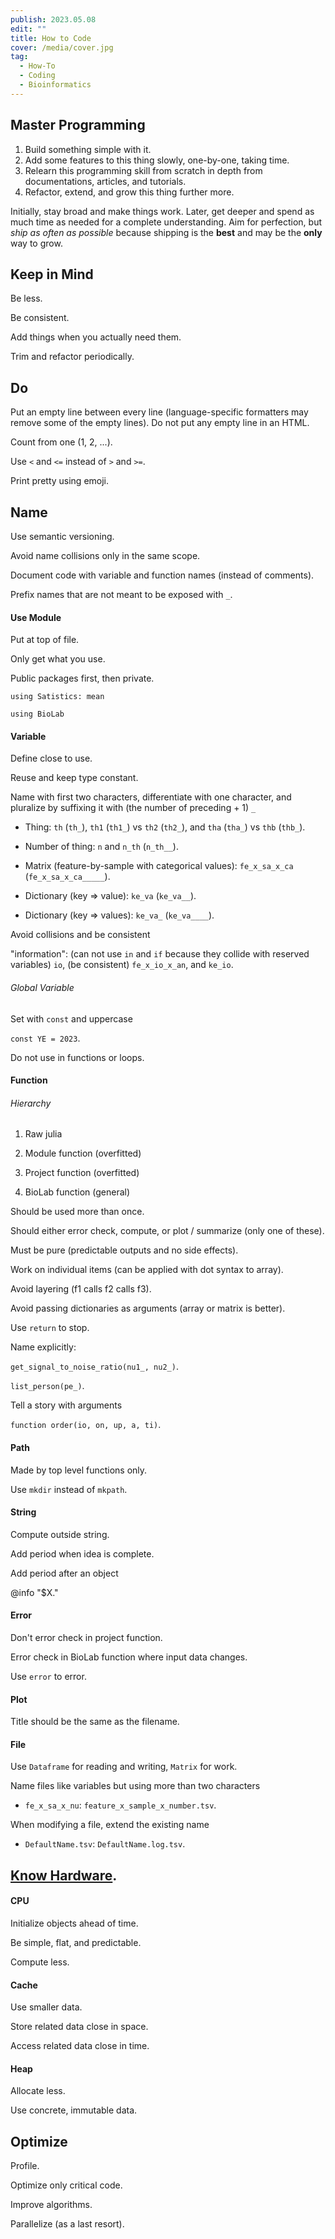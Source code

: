 ```yaml
---
publish: 2023.05.08
edit: ""
title: How to Code
cover: /media/cover.jpg
tag:
  - How-To
  - Coding
  - Bioinformatics
---
```


## Master Programming

1. Build something simple with it.
2. Add some features to this thing slowly, one-by-one, taking time.
3. Relearn this programming skill from scratch in depth from documentations, articles, and tutorials.
4. Refactor, extend, and grow this thing further more.

Initially, stay broad and make things work.
Later, get deeper and spend as much time as needed for a complete understanding.
Aim for perfection, but _ship as often as possible_ because shipping is the **best** and may be the **only** way to grow.

## Keep in Mind

Be less.

Be consistent.

Add things when you actually need them.

Trim and refactor periodically.

## Do

Put an empty line between every line (language-specific formatters may remove some of the empty lines).
Do not put any empty line in an HTML.

Count from one (1, 2, ...).

Use `<` and `<=` instead of `>` and `>=`.

Print pretty using emoji.

## Name

Use semantic versioning.

Avoid name collisions only in the same scope.

Document code with variable and function names (instead of comments).

Prefix names that are not meant to be exposed with `_`.

#### Use Module

Put at top of file.

Only get what you use.

Public packages first, then private.

```
using Satistics: mean

using BioLab
```

#### Variable

Define close to use.

Reuse and keep type constant.

Name with first two characters, differentiate with one character, and pluralize by suffixing it with (the number of preceding + 1) `_`

- Thing: `th` (`th_`), `th1` (`th1_`) vs `th2` (`th2_`), and `tha` (`tha_`) vs `thb` (`thb_`).

- Number of thing: `n` and `n_th` (`n_th__`).

- Matrix (feature-by-sample with categorical values): `fe_x_sa_x_ca` (`fe_x_sa_x_ca_____`).

- Dictionary (key => value): `ke_va` (`ke_va__`).

- Dictionary (key => values): `ke_va_` (`ke_va____`).

Avoid collisions and be consistent

"information": (can not use `in` and `if` because they collide with reserved variables) `io`, (be consistent) `fe_x_io_x_an`, and `ke_io`.

###### Global Variable

Set with `const` and uppercase

`const YE = 2023`.

Do not use in functions or loops.

#### Function

###### Hierarchy

1. Raw julia

2. Module function (overfitted)

3. Project function (overfitted)

4. BioLab function (general)

Should be used more than once.

Should either error check, compute, or plot / summarize (only one of these).

Must be pure (predictable outputs and no side effects).

Work on individual items (can be applied with dot syntax to array).

Avoid layering (f1 calls f2 calls f3).

Avoid passing dictionaries as arguments (array or matrix is better).

Use `return` to stop.

Name explicitly:

`get_signal_to_noise_ratio(nu1_, nu2_)`.

`list_person(pe_)`.

Tell a story with arguments

`function order(io, on, up, a, ti)`.

#### Path

Made by top level functions only.

Use `mkdir` instead of `mkpath`.

#### String

Compute outside string.

Add period when idea is complete.

Add period after an object

@info "$X."

#### Error

Don't error check in project function.

Error check in BioLab function where input data changes.

Use `error` to error.

#### Plot

Title should be the same as the filename.

#### File

Use `Dataframe` for reading and writing, `Matrix` for work.

Name files like variables but using more than two characters

- `fe_x_sa_x_nu`: `feature_x_sample_x_number.tsv`.

When modifying a file, extend the existing name

- `DefaultName.tsv`: `DefaultName.log.tsv`.

## [Know Hardware](hardware.md).

#### CPU

Initialize objects ahead of time.

Be simple, flat, and predictable.

Compute less.

#### Cache

Use smaller data.

Store related data close in space.

Access related data close in time.

#### Heap

Allocate less.

Use concrete, immutable data.

## Optimize

Profile.

Optimize only critical code.

Improve algorithms.

Parallelize (as a last resort).
